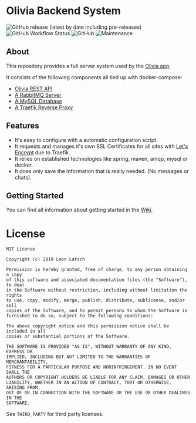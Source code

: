 # Olivia Backend System

![GitHub release (latest by date including pre-releases)](https://img.shields.io/github/v/release/leonlatsch/olivia-backend?include_prereleases&label=version)
![GitHub Workflow Status](https://img.shields.io/github/workflow/status/leonlatsch/olivia-backend/Java%20CI)
![GitHub](https://img.shields.io/github/license/leonlatsch/olivia-backend)
![Maintenance](https://img.shields.io/maintenance/yes/2019)



## About

This repository provides a full server system used by the [Olivia app](https://github.com/leonlatsch/olivia).

It consists of the following components all tied up with docker-compose:

- [Olivia REST API](https://hub.docker.com/r/leonlatsch/olivia-backend)
- [A RabbitMQ Server](https://hub.docker.com/_/rabbitmq)
- [A MySQL Database](https://hub.docker.com/_/mysql)
- [A Traefik Reverse Proxy](https://hub.docker.com/_/traefik)



## Features

- It's easy to configure with a automatic configuration script.
- It requests and manages it's own SSL Certificates for all sites with [Let's Encrypt](https://letsencrypt.org/) due to Traefik.
- It relies on established technologies like spring, maven, amqp, mysql or docker.
- It does only save the information that is really needed. (No messages or chats).



## Getting Started

You can find all information about getting started in the [Wiki](https://github.com/leonlatsch/olivia-backend/wiki).



License
=======

    MIT License
    
    Copyright (c) 2019 Leon Latsch
    
    Permission is hereby granted, free of charge, to any person obtaining a copy
    of this software and associated documentation files (the "Software"), to deal
    in the Software without restriction, including without limitation the rights
    to use, copy, modify, merge, publish, distribute, sublicense, and/or sell
    copies of the Software, and to permit persons to whom the Software is
    furnished to do so, subject to the following conditions:
    
    The above copyright notice and this permission notice shall be included in all
    copies or substantial portions of the Software.
    
    THE SOFTWARE IS PROVIDED "AS IS", WITHOUT WARRANTY OF ANY KIND, EXPRESS OR
    IMPLIED, INCLUDING BUT NOT LIMITED TO THE WARRANTIES OF MERCHANTABILITY,
    FITNESS FOR A PARTICULAR PURPOSE AND NONINFRINGEMENT. IN NO EVENT SHALL THE
    AUTHORS OR COPYRIGHT HOLDERS BE LIABLE FOR ANY CLAIM, DAMAGES OR OTHER
    LIABILITY, WHETHER IN AN ACTION OF CONTRACT, TORT OR OTHERWISE, ARISING FROM,
    OUT OF OR IN CONNECTION WITH THE SOFTWARE OR THE USE OR OTHER DEALINGS IN THE
    SOFTWARE.

See `THIRD_PARTY` for third party licenses.
